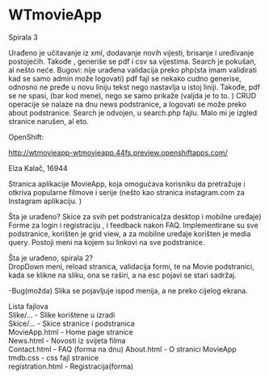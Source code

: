 # WTmovieApp

Spirala 3

Urađeno je učitavanje iz xml, dodavanje novih vijesti, brisanje i uređivanje postojećih. Takođe , generiše se pdf i csv sa vijestima. Search je pokušan, al nešto neće.
Bugovi: nije urađena validacija preko php(sta imam validirati kad se samo admin može logovati)
pdf fajl se nekako cudno generise, odnosno ne pređe u novu liniju tekst nego nastavlja u istoj liniji. Takođe, pdf se ne spasi, (bar kod mene), nego se samo prikaže (valjda je to to. ) 
CRUD operacije se nalaze na dnu news podstranice, a logovati se može preko about podstranice. Search je odvojen, u search.php fajlu. Malo mi je izgled stranice narušen, al eto. 

OpenShift: 

http://wtmovieapp-wtmovieapp.44fs.preview.openshiftapps.com/

Elza Kalač, 16944

Stranica aplikacije MovieApp, koja omogućava korisniku da pretražuje i otkriva popularne filmove i serije (nešto kao stranica instagram.com za Instagram aplikaciju. )

Šta je urađeno?
Skice za svih pet podstranica(za desktop i mobilne uređaje)
Forme za login i registraciju , i feedback nakon FAQ. 
Implementirane su sve podstranice, korišten je grid view, a za mobilne uređaje korišten je media query. 
Postoji meni na kojem su linkovi na sve podstranice. 

Šta je urađeno, spirala 2?  
DropDown meni, reload stranica, validacija formi, te na Movie podstranici, kada se klikne na sliku, ona se raširi, a na esc pojavi se stari sadržaj. 

-Bug(možda)
Slika se pojavljuje ispod menija, a ne preko cijelog ekrana. 


Lista fajlova  
Slike/... - Slike korištene u izradi  
Skice/... - Skice stranice i podstranica  
MovieApp.html - Home page stranice  
News.html - Novosti iz svijeta filma  
Contact.html - FAQ (forma na dnu)
About.html - O stranici MovieApp  
tmdb.css - css fajl stranice     
registration.html - Registracija(forma)

